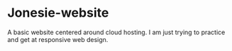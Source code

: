 # Jonesie-website
A basic website centered around cloud hosting.
I am just trying to practice and get at responsive web design. 
